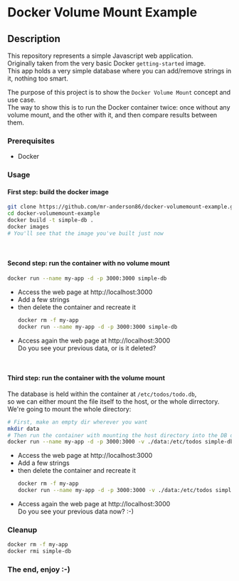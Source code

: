 # Docker Volume Mount Example

## Description

This repository represents a simple Javascript web application.  
Originally taken from the very basic Docker `getting-started` image.  
This app holds a very simple database where you can add/remove strings in it, nothing too smart.  
  
The purpose of this project is to show the `Docker Volume Mount` concept and use case.  
The way to show this is to run the Docker container twice: once without any volume mount, and the other with it, and then compare results between them.  

### Prerequisites
* Docker

### Usage
#### First step: build the docker image
```bash
git clone https://github.com/mr-anderson86/docker-volumemount-example.git
cd docker-volumemount-example
docker build -t simple-db .
docker images
# You'll see that the image you've built just now
```
<br/>

#### Second step: run the container with no volume mount
```bash
docker run --name my-app -d -p 3000:3000 simple-db
```
* Access the web page at http://localhost:3000
* Add a few strings
* then delete the container and recreate it  
  ```bash
  docker rm -f my-app
  docker run --name my-app -d -p 3000:3000 simple-db
  ```
* Access again the web page at http://localhost:3000  
  Do you see your previous data, or is it deleted?

<br/>

#### Third step: run the container with the volume mount
The database is held within the container at `/etc/todos/todo.db`,  
so we can either mount the file itself to the host, or the whole dirrectory.  
We're going to mount the whole directory:
```bash
# First, make an empty dir wherever you want
mkdir data
# Then run the container with mounting the host directory into the DB dir in the container as follows:
docker run --name my-app -d -p 3000:3000 -v ./data:/etc/todos simple-db
```
* Access the web page at http://localhost:3000
* Add a few strings
* then delete the container and recreate it  
  ```bash
  docker rm -f my-app
  docker run --name my-app -d -p 3000:3000 -v ./data:/etc/todos simple-db
  ```
* Access again the web page at http://localhost:3000  
  Do you see your previous data now? :-)
  
### Cleanup
```bash
docker rm -f my-app
docker rmi simple-db
```

### The end, enjoy :-)